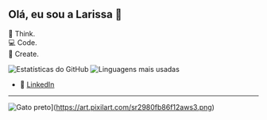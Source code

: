 ## Olá, eu sou a Larissa 👋

💭 Think.  
💻 Code.  
🎨 Create.  


![Estatísticas do GitHub](https://github-readme-stats.vercel.app/api?username=Larimcal&show_icons=true&theme=radical)
![Linguagens mais usadas](https://github-readme-stats.vercel.app/api/top-langs/?username=Larimcal&layout=compact&theme=radical)



- 💼 [LinkedIn](https://www.linkedin.com/in/larissa-de-magalh%C3%A3es-caldeira-b294a0178/)



-------------------------------------------------------------------------------------------------------------------------------------
![Gato preto](https://art.pixilart.com/sr2980fb86f12aws3.png)](https://art.pixilart.com/sr2980fb86f12aws3.png)
